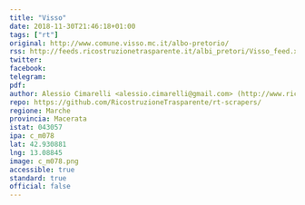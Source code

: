 ```yaml
---
title: "Visso"
date: 2018-11-30T21:46:18+01:00
tags: ["rt"]
original: http://www.comune.visso.mc.it/albo-pretorio/
rss: http://feeds.ricostruzionetrasparente.it/albi_pretori/Visso_feed.xml
twitter: 
facebook: 
telegram: 
pdf: 
author: Alessio Cimarelli <alessio.cimarelli@gmail.com> (http://www.ricostruzionetrasparente.it)
repo: https://github.com/RicostruzioneTrasparente/rt-scrapers/
regione: Marche
provincia: Macerata
istat: 043057
ipa: c_m078
lat: 42.930881
lng: 13.08845
image: c_m078.png
accessible: true
standard: true
official: false
---
```


